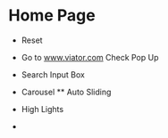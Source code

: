 
# Home Page

* Reset
* Go to www.viator.com Check Pop Up

* Search Input Box

* Carousel
** Auto Sliding

* High Lights

*
